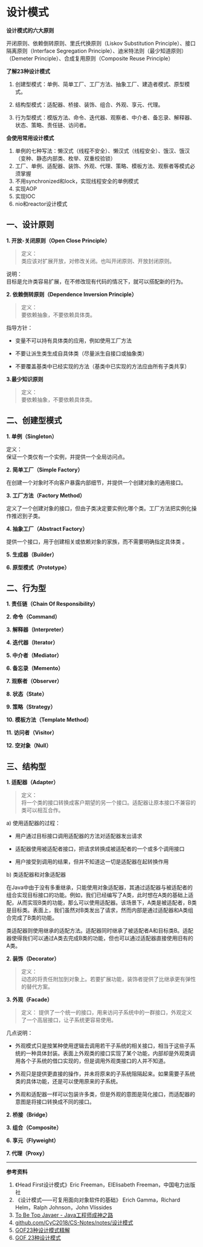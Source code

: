 # 设计模式

**设计模式的六大原则**  

开闭原则、依赖倒转原则、里氏代换原则（Liskov Substitution Principle）、接口隔离原则（Interface Segregation Principle）、迪米特法则（最少知道原则）（Demeter Principle）、合成复用原则（Composite Reuse Principle）  

**了解23种设计模式**

1. 创建型模式：单例、简单工厂、工厂方法、抽象工厂、建造者模式、原型模式。

2. 结构型模式：适配器、桥接、装饰、组合、外观、享元、代理。

3. 行为型模式：模版方法、命令、迭代器、观察者、中介者、备忘录、解释器、状态、策略、责任链、访问者。

**会使用常用设计模式**

1. 单例的七种写法：懒汉式（线程不安全）、懒汉式（线程安全）、饿汉、饿汉（变种、静态内部类、枚举、双重校验锁）
2. 工厂、单例、适配器、装饰、外观、代理、策略、模板方法、观察者等模式必须掌握 
3. 不用synchronized和lock，实现线程安全的单例模式
4. 实现AOP
5. 实现IOC
6. nio和reactor设计模式

## 一、设计原则
**1. 开放-关闭原则（Open Close Principle）**  

> 定义：  
>   类应该对扩展开放，对修改关闭。也叫开闭原则、开放封闭原则。  

说明：  
  目标是允许类容易扩展，在不修改现有代码的情况下，就可以搭配新的行为。

**2. 依赖倒转原则（Dependence Inversion Principle）**

> 定义：  
>   要依赖抽象，不要依赖具体类。

指导方针：  
- 变量不可以持有具体类的应用，例如使用工厂方法  

- 不要让派生类生成自具体类（尽量派生自接口或抽象类）  

- 不要覆盖基类中已经实现的方法（基类中已实现的方法应由所有子类共享）  

**3.最少知识原则**

> 定义：  
>   要依赖抽象，不要依赖具体类。


##  二、创建型模式

**1. 单例（Singleton）**  

定义：  
  保证一个类仅有一个实例，并提供一个全局访问点。  

**2. 简单工厂（Simple Factory）**

在创建一个对象时不向客户暴露内部细节，并提供一个创建对象的通用接口。

**3. 工厂方法（Factory Method）**  

定义了一个创建对象的接口，但由子类决定要实例化哪个类。工厂方法把实例化操作推迟到子类。

**4. 抽象工厂（Abstract Factory）**  

提供一个接口，用于创建相关或依赖对象的家族，而不需要明确指定具体类 。

**5. 生成器（Builder）**  

**6. 原型模式（Prototype）**  



## 二、行为型
**1. 责任链（Chain Of Responsibility）**  

**2. 命令（Command）**  

**3. 解释器（Interpreter）**  

**4. 迭代器（Iterator）**  

**5. 中介者（Mediator）**  

**6. 备忘录（Memento）**  

**7. 观察者（Observer）**  

**8. 状态（State）**  

**9. 策略（Strategy）**  

**10. 模板方法（Template Method）**  

**11. 访问者（Visitor）**  

**12. 空对象（Null）**  


## 三、结构型
**1. 适配器（Adapter）**  

> 定义：  
>  将一个类的接口转换成客户期望的另一个接口。适配器让原本接口不兼容的类可以相互合作。  

a) 使用适配器的过程：  

- 用户通过目标接口调用适配器的方法对适配器发出请求  

- 适配器使用被适配者接口，把请求转换成被适配者的一个或多个调用接口

- 用户接受到调用的结果，但并不知道这一切是适配器在起转换作用

b) 类适配器和对象适配器

在Java中由于没有多重继承，只能使用对象适配器，其通过适配器与被适配者的组合实现目标接口的功能。例如，我们已经编写了A类，此时想在A类的基础上适配，从而实现B类的功能，那么可以使用适配器。该场景下，A类是被适配者，B类是目标类。表面上，我们虽然对B类发出了请求，然而内部是通过适配器和A类组合完成了B类的功能。

类适配器则使用继承的适配方法。适配器同时继承了被适配者A和目标类B。适配器使得我们可以通过A类去完成B类的功能，但也可以通过适配器直接使用旧有的A类。

**2. 装饰（Decorator）**  

>  定义：  
>   动态的将责任附加到对象上。若要扩展功能，装饰者提供了比继承更有弹性的替代方案。   

**3. 外观（Facade）**  

> 定义：
>  提供了一个统一的接口，用来访问子系统中的一群接口，外观定义了一个高层接口，让子系统更容易使用。  

几点说明：  

- 外观模式只是按某种使用逻辑去调用若干子系统的相关接口，相当于这些子系统的一种具体封装。表面上外观类的接口实现了某个功能，内部却是外观类调用各个子系统的借口实现的，但是调用外观类接口的人并不知道。

- 外观只是提供更直接的操作，并未将原来的子系统阻隔起来。如果需要子系统类的具体功能，还是可以使用原来的子系统。

- 外观和适配器一样可以包装许多类，但是外观的意图是简化接口，而适配器的意图是将接口转换成不同的接口。

**2. 桥接（Bridge）**  

**3. 组合（Composite）**  


**6. 享元（Flyweight）**  

**7. 代理（Proxy）**  







---
**参考资料**  
1. 《Head First设计模式》Eric Freeman，ElElisabeth Freeman，中国电力出版社
2. 《设计模式——可复用面向对象软件的基础》 Erich Gamma，Richard Helm，Ralph Johnson，John Vlissides 
3. [To Be Top Javaer - Java工程师成神之路](https://github.com/hollischuang/toBeTopJavaer)
4. [github.com/CyC2018/CS-Notes/notes/设计模式]([https://github.com/CyC2018/CS-Notes/blob/master/notes/%E8%AE%BE%E8%AE%A1%E6%A8%A1%E5%BC%8F.md](https://github.com/CyC2018/CS-Notes/blob/master/notes/设计模式.md))
5. [GOF23种设计模式精解 ](https://www.cnblogs.com/lqmblog/p/8549833.html)
6. [GOF 23种设计模式](https://blog.csdn.net/zhangcanyan/article/details/51622380)
